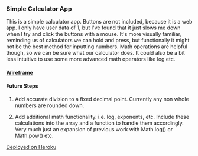 ### Simple Calculator App

This is a simple calculator app. Buttons are not included, because it is a web app. I only have user data of 1, but I've found that it just slows me down when I try and click the buttons with a mouse. It's more visually familiar, reminding us of calculators we can hold and press, but functionally it might not be the best method for inputting numbers. Math operations are helpful though, so we can be sure what our calculator does. It could also be a bit less intuitive to use some more advanced math operators like log etc.


#### [Wireframe](https://docs.google.com/presentation/d/1vo-ZhTa0z3f3Yxmeplkq4KZJyGUWP2hlFa_B7mDFmGM/edit?usp=sharing)


#### Future Steps

1. Add accurate division to a fixed decimal point. Currently any non whole numbers are rounded down.

2. Add additional math functionality. i.e. log, exponents, etc. Include these calculations into the array and a function to handle them accordingly. Very much just an expansion of previous work with Math.log() or Math.pow() etc.

[Deployed on Heroku](https://simple-calculator-mike.herokuapp.com/)

